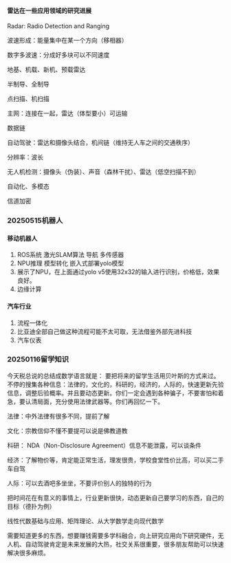 #### 雷达在一些应用领域的研究进展

Radar: Radio Detection and Ranging

波速形成：能量集中在某一个方向（移相器）

数字多波速：分成好多块可以不同速度

地基、机载、新机、预载雷达

半制导、全制导

点扫描、机扫描

主网：连接在一起，雷达（体型要小）可运输

数据链

自动驾驶：雷达和摄像头结合，机间链（维持无人车之间的交通秩序）

分辨率：波长

无人机检测：摄像头（伪装）、声音（森林干扰）、雷达（低空扫描不到）

自动化、多模态

信道加密

### 20250515机器人

#### 移动机器人

1. ROS系统 激光SLAM算法 导航 多传感器
2. NPU推理 模型转化 嵌入式部署yolo模型
3. 展示了NPU，在上面通过yolo v5使用32x32的输入进行识别，价格低，效果良好。
4. 边缘计算

#### 汽车行业

1. 流程一体化
1. 比亚迪全部自己做这种流程可能不太可取，无法借鉴外部先进科技
1. 汽车仪表

### 20250116留学知识

今天税总说的总结成数学语言就是： 要把将来的留学生活用贝叶斯的方式来过。不停的搜集各种信息：法律的，文化的，科研的，经济的，人际的，快速更新先验信息，调整后验概率。并且要动态更新。你们一定会遇到各种骗子，不要害怕和着急，要认清局面，充分使用法律武器等。你们再回忆一下。

法律：中外法律有很多不同，提前了解

文化：宗教信仰不懂不要提可以说是佛教道教

科研： NDA（Non-Disclosure Agreement）信息不能泄露，可以谈条件

经济：了解物价等，肯定能正常生活，理发很贵，学校食堂性价比高，可以买二手车自驾

人际：可以去酒吧多坐坐，不要评价别人的独特的行为

把时间花在有意义的事情上，行业更新很快，动态更新自己要学习的东西，自己的目标（德扑为例）

线性代数基础与应用、矩阵理论、从大学数学走向现代数学



需要知道更多的东西，想要赚钱需要多学科融合，向上研究应用向下研究硬件，无人机、自动驾驶肯定是未来发展的大热，社交关系很重要，很多朋友帮助可以快速解决很多麻烦。
